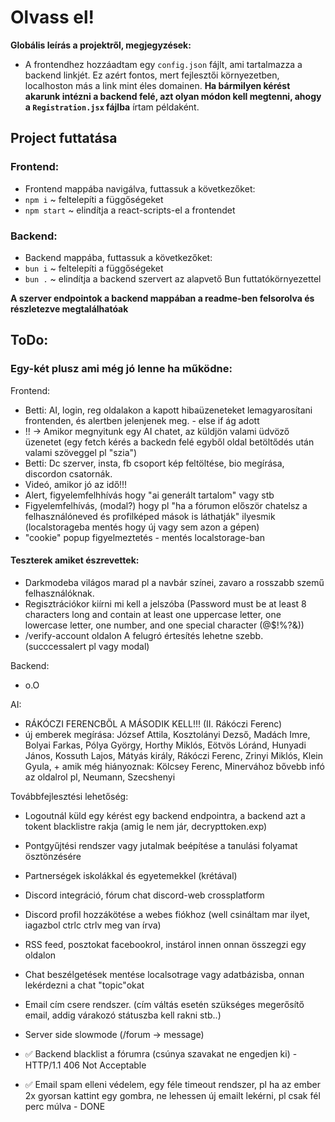 # Olvass el!
__Globális leírás a projektről, megjegyzések:__

- A frontendhez hozzáadtam egy `config.json` fájlt, ami tartalmazza a backend linkjét. Ez azért fontos, mert fejlesztői környezetben, localhoston más a link mint éles domainen. **Ha bármilyen kérést akarunk intézni a backend felé, azt olyan módon kell megtenni, ahogy a `Registration.jsx` fájlba** írtam példaként. 

## Project futtatása
### Frontend:
- Frontend mappába navigálva, futtassuk a következőket:
- `npm i` ~ feltelepíti a függőségeket
- `npm start` ~ elindítja a react-scripts-el a frontendet

### Backend:
- Backend mappába, futtassuk a következőket:
- `bun i` ~ feltelepíti a függőségeket
- `bun .` ~ elindítja a backend szervert az alapvető Bun futtatókörnyezettel

**A szerver endpointok a backend mappában a readme-ben felsorolva és részletezve megtalálhatóak**

## ToDo:
### Egy-két plusz ami még jó lenne ha működne: 
Frontend:
- Betti: AI, login, reg oldalakon a kapott hibaüzeneteket lemagyarosítani frontenden, és alertben jelenjenek meg. - else if ág adott
- !! -> Amikor megnyitunk egy AI chatet, az küldjön valami üdvöző üzenetet (egy fetch kérés a backedn felé egyből oldal betöltődés után valami szöveggel pl "szia")
- Betti: Dc szerver, insta, fb csoport kép feltöltése, bio megírása, discordon csatornák.
- Videó, amikor jó az idő!!!
- Alert, figyelemfelhhívás hogy "ai generált tartalom" vagy stb
- Figyelemfelhívás, (modal?) hogy pl "ha a fórumon először chatelsz a felhasználóneved és profilképed mások is láthatják" ilyesmik (localstorageba mentés hogy új vagy sem azon a gépen)
- "cookie" popup figyelmeztetés - mentés localstorage-ban

#### Teszterek amiket észrevettek:
- Darkmodeba világos marad pl a navbár színei, zavaro a rosszabb szemű felhasználóknak.
- Regisztrációkor kiírni mi kell a jelszóba (Password must be at least 8 characters long and contain at least one uppercase letter, one lowercase letter, one number, and one special character (@$!%?&))
- /verify-account oldalon A felugró értesítés lehetne szebb. (succcessalert pl vagy modal)

Backend:
- o.O

AI:
- RÁKÓCZI FERENCBŐL A MÁSODIK KELL!!! (II. Rákóczi Ferenc)
- új emberek megírása: József Attila, Kosztolányi Dezső, Madách Imre, Bolyai Farkas, Pólya György, Horthy Miklós, Eötvös Lóránd, Hunyadi János, Kossuth Lajos, Mátyás király, Rákóczi Ferenc, Zrinyi Miklós, Klein Gyula, + amik még hiányoznak: Kölcsey Ferenc, Minervához bővebb infó az oldalrol pl, Neumann, Szecshenyi

Továbbfejlesztési lehetőség:
- Logoutnál küld egy kérést egy backend endpointra, a backend azt a tokent blacklistre rakja (amig le nem jár, decrypttoken.exp)
- Pontgyűjtési rendszer vagy jutalmak beépítése a tanulási folyamat ösztönzésére
- Partnerségek iskolákkal és egyetemekkel (krétával)
- Discord integráció, fórum chat discord-web crossplatform
- Discord profil hozzákötése a webes fiókhoz (well csináltam mar ilyet, iagazbol ctrlc ctrlv meg van írva)
- RSS feed, posztokat facebookrol, instárol innen onnan összegzi egy oldalon
- Chat beszélgetések mentése localsotrage vagy adatbázisba, onnan lekérdezni a chat "topic"okat
- Email cím csere rendszer. (cím váltás esetén szükséges megerősítő email, addig várakozó státuszba kell rakni stb..)
- Server side slowmode (/forum -> message)

- ✅ Backend blacklist a fórumra (csúnya szavakat ne engedjen ki) - HTTP/1.1 406 Not Acceptable
- ✅ Email spam elleni védelem, egy féle timeout rendszer, pl ha az ember 2x gyorsan kattint egy gombra, ne lehessen új emailt lekérni, pl csak fél perc múlva - DONE
